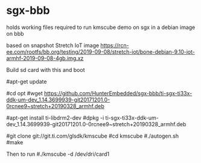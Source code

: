 # sgx-bbb
holds working files required to run kmscube demo on sgx in a debian image on bbb

based on snapshot Stretch IoT image https://rcn-ee.com/rootfs/bb.org/testing/2019-09-08/stretch-iot/bone-debian-9.10-iot-armhf-2019-09-08-4gb.img.xz

Build sd card with this and boot

#apt-get update

#cd opt
#wget https://github.com/HunterEmbedded/sgx-bbb/ti-sgx-ti33x-ddk-um-dev_1.14.3699939-git20171201.0-0rcnee9~stretch+20190328_armhf.deb

#apt-get install ti-libdrm2-dev
#dpkg -i ti-sgx-ti33x-ddk-um-dev_1.14.3699939-git20171201.0-0rcnee9~stretch+20190328_armhf.deb

#git clone git://git.ti.com/glsdk/kmscube
#cd kmscube
#./autogen.sh
#make


Then to run
#./kmscube -d /dev/dri/card1




